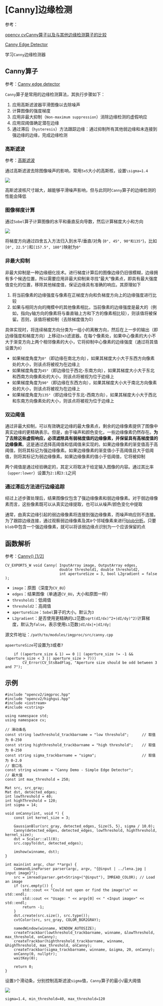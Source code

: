 
# [Canny]边缘检测

参考：

[opencv cvCanny算子以及与其他边缘检测算子的比较](https://blog.csdn.net/u012005313/article/details/46800467)

[Canny Edge Detector](https://docs.opencv.org/4.1.0/da/d5c/tutorial_canny_detector.html)

学习`Canny`边缘检测器

## Canny算子

参考：[Canny edge detector](https://en.wikipedia.org/wiki/Canny_edge_detector)

`Canny`算子是常用的边缘检测算法，其执行步骤如下：

1. 应用高斯滤波器平滑图像以去除噪声
2. 计算图像的强度梯度
3. 应用非最大抑制（`Non-maximum suppression`）消除边缘检测的虚假响应
4. 应用双阈值确定潜在边缘
5. 通过滞后（`hysteresis`）方法跟踪边缘：通过抑制所有其他弱边缘和未连接到强边缘的边缘，完成边缘检测

### 高斯滤波

参考：[高斯滤波](https://blog.zhujian.life/posts/80b530f2.html#more)

通过高斯滤波去除图像噪声的影响，常用`5x5`大小的高斯核，设置`\sigma=1.4`

![](./imgs/gaussian-filter.png)

高斯滤波核尺寸越大，越能够平滑噪声影响，但与此同时`Canny`算子的边缘检测的性能会降低

### 图像梯度计算

通过`Sobel`算子计算图像的水平和垂直反向导数，然后计算梯度大小和方向

![](./imgs/gradient.png)

将梯度方向通过四舍五入方法归入到水平/垂直/对角 (`0°, 45°, 90°和135°`)，比如`[0°, 22.5°]`和`[157.5°, 180°]`映射为`0°`

### 非最大抑制

非最大抑制是一种边缘细化技术。进行梯度计算后的图像边缘仍旧很模糊，边缘拥有多个候选位置，所以需要应用非最大抑制来寻找“最大”像素点，即具有最大强度值变化的位置，移除其他梯度值，保证边缘具有准确的响应。其原理如下

1. 将当前像素的边缘强度与像素在正梯度方向和负梯度方向上的边缘强度进行比较
2. 如果与相同方向的掩模中的其他像素相比，当前像素的边缘强度是最大的（例如，指向y轴方向的像素将与垂直轴上方和下方的像素相比较），则该值将被保留。否则，该值将被抑制（去除梯度值为0）

具体实现时，将连续梯度方向分类为一组小的离散方向，然后在上一步的输出（即边缘强度和梯度方向）上移动`3x3`滤波器。在每个像素处，如果中心像素的大小不大于渐变方向上两个相邻像素的大小，它将抑制中心像素的边缘强度（通过将其值设置为`0`）

* 如果梯度角度为`0°`（即边缘在南北方向），如果其梯度大小大于东西方向像素处的大小，则该点将被视为在边缘上
* 如果梯度角度为`45°`（即边缘位于西北-东南方向），如果其梯度大小大于东北和西南方向像素处的大小，则该点将被视为位于边缘上
* 如果梯度角度为`90°`（即边缘在东西方向），如果其梯度大小大于南北方向像素处的大小，则该点将被视为在边缘上
* 如果梯度角度为`135°`（即边缘位于东北-西南方向），如果其梯度大小大于西北和东南方向像素处的大小，则该点将被视为位于边缘上

### 双边阈值

通过非最大抑制，可以有效确定边缘的最大像素点，剩余的边缘像素提供了图像中真实边缘的更精确表示。但是，由于噪声和颜色变化，一些边缘像素仍然存在。**为了去除这些虚假响应，必须滤除具有弱梯度值的边缘像素，并保留具有高梯度值的边缘像素**。这是通过选择高阈值和低阈值来实现的。如果边缘像素的渐变值高于高阈值，则将其标记为强边缘像素。如果边缘像素的渐变值小于高阈值且大于低阈值，则将其标记为弱边缘像素。如果边缘像素的值小于低阈值，它将被抑制

两个阈值是通过经验确定的，其定义将取决于给定输入图像的内容。通过其比率（`upper:lower`）设置为`2:1`和`3:1`之间

### 通过滞后方法进行边缘追踪

经过上述步骤处理后，结果图像仅包含了强边缘像素和弱边缘像素。对于弱边缘像素而言，这些像素既可以从真实边缘提取，也可以从噪声/颜色变化中提取

通常，由真实边缘引起的弱边缘像素将连接到强边缘像素，而噪声响应则不连接。为了跟踪边缘连接，通过观察弱边缘像素及其`8`个邻域像素来进行[blob分析](https://en.wikipedia.org/wiki/Connected-component_labeling)。只要`blob`中包含一个强边缘像素，就可以将该弱边缘点识别为一个应该保留的点

## 函数解析

参考：[Canny() [1/2]](https://docs.opencv.org/4.1.0/dd/d1a/group__imgproc__feature.html#ga04723e007ed888ddf11d9ba04e2232de)

```
CV_EXPORTS_W void Canny( InputArray image, OutputArray edges,
                         double threshold1, double threshold2,
                         int apertureSize = 3, bool L2gradient = false );
```

* `image`：原图（深度为`CV_8U`）
* `edges`：结果图像（单通道`CV_8U`，大小和原图一样）
* `threshold1`：低阈值
* `threshold2`：高阈值
* `apertureSize`：`Sobel`算子的大小。默认为`3`
* `L2gradient`：是否使用更精确的`L2`范数`sqrt(dI/dx)^2+(dI/dy)^2)`计算梯度，默认为`false`，表示使用`L1`范数`|dI/dx|+|dI/dy|`

源文件地址：`/path/to/modules/imgproc/src/canny.cpp`

`apaertureSize`可设置为`3`或者`7`

```
    if ((aperture_size & 1) == 0 || (aperture_size != -1 && (aperture_size < 3 || aperture_size > 7)))
        CV_Error(CV_StsBadFlag, "Aperture size should be odd between 3 and 7");
```

## 示例

```
#include "opencv2/imgproc.hpp"
#include "opencv2/highgui.hpp"
#include <iostream>
#include <cstring>

using namespace std;
using namespace cv;

// 滑动条名
const string lowthreshold_trackbarname = "low threshold";      // 取值为 0-250
const string highthreshold_trackbarname = "high threshold";    // 取值为 0-250
const string sigma_trackbarname = "sigma";                     // 取值为 0-2.0
// 窗口名
const string winname = "Canny Demo - Simple Edge Detector";
// 最大值
const int max_threshold = 250;

Mat src, src_gray;
Mat dst, detected_edges;
int lowThreshold = 40;
int highThreshold = 120;
int sigma = 14;

void onCanny(int, void *) {
    const int kernel_size = 3;

    GaussianBlur(src_gray, detected_edges, Size(5, 5), sigma / 10.0);
    Canny(detected_edges, detected_edges, lowThreshold, highThreshold, kernel_size);
    dst = Scalar::all(0);
    src.copyTo(dst, detected_edges);

    imshow(winname, dst);
}

int main(int argc, char **argv) {
    CommandLineParser parser(argc, argv, "{@input | ../lena.jpg | input image}");
    src = imread(parser.get<String>("@input"), IMREAD_COLOR); // Load an image
    if (src.empty()) {
        std::cout << "Could not open or find the image!\n" << std::endl;
        std::cout << "Usage: " << argv[0] << " <Input image>" << std::endl;
        return -1;
    }
    dst.create(src.size(), src.type());
    cvtColor(src, src_gray, COLOR_BGR2GRAY);

    namedWindow(winname, WINDOW_AUTOSIZE);
    createTrackbar(lowthreshold_trackbarname, winname, &lowThreshold, max_threshold, onCanny);
    createTrackbar(highthreshold_trackbarname, winname, &highThreshold, max_threshold, onCanny);
    createTrackbar(sigma_trackbarname, winname, &sigma, 20, onCanny);
    onCanny(0, nullptr);
    waitKey(0);

    return 0;
}
```

设置`3`个滑动条，分别控制高斯滤波`sigma`值，`Canny`算子的最小/最大阈值

![](./imgs/canny.png)

`sigma=1.4, min_threshold=40, max_threshold=120`